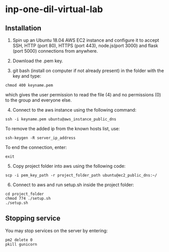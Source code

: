 # inp-one-dil-virtual-lab

## Installation

1. Spin up an Ubuntu 18.04 AWS EC2 instance and configure it to accept SSH, HTTP (port 80), HTTPS (port 443), node.js(port 3000) and flask (port 5000) connections from anywhere.

2. Download the .pem key.

3. git bash (install on computer if not already present) in the folder with the key and type:

```
chmod 400 keyname.pem
```

which gives the user permission to read the file (4) and no permissions (0) to the group and everyone else.

4. Connect to the aws instance using the following command:

```
ssh -i keyname.pem ubuntu@aws_instance_public_dns
```

To remove the added ip from the known hosts list, use:

```
ssh-keygen -R server_ip_address
```

To end the connection, enter:

```
exit
```

5. Copy project folder into aws using the following code:

```
scp -i pem_key_path -r project_folder_path ubuntu@ec2_public_dns:~/
```

6. Connect to aws and run setup.sh inside the project folder:

```
cd project_folder
chmod 774 ./setup.sh
./setup.sh
```

## Stopping service

You may stop services on the server by entering:

```
pm2 delete 0
pkill gunicorn
```
